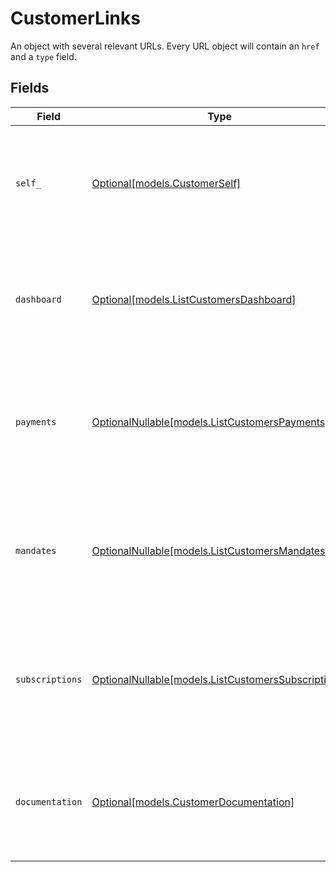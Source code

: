 # CustomerLinks

An object with several relevant URLs. Every URL object will contain an `href` and a `type` field.


## Fields

| Field                                                                                                                                  | Type                                                                                                                                   | Required                                                                                                                               | Description                                                                                                                            |
| -------------------------------------------------------------------------------------------------------------------------------------- | -------------------------------------------------------------------------------------------------------------------------------------- | -------------------------------------------------------------------------------------------------------------------------------------- | -------------------------------------------------------------------------------------------------------------------------------------- |
| `self_`                                                                                                                                | [Optional[models.CustomerSelf]](../models/customerself.md)                                                                             | :heavy_minus_sign:                                                                                                                     | In v2 endpoints, URLs are commonly represented as objects with an `href` and `type` field.                                             |
| `dashboard`                                                                                                                            | [Optional[models.ListCustomersDashboard]](../models/listcustomersdashboard.md)                                                         | :heavy_minus_sign:                                                                                                                     | In v2 endpoints, URLs are commonly represented as objects with an `href` and `type` field.                                             |
| `payments`                                                                                                                             | [OptionalNullable[models.ListCustomersPayments]](../models/listcustomerspayments.md)                                                   | :heavy_minus_sign:                                                                                                                     | The API resource URL of the [payments](list-payments) linked to this customer. Omitted if no such payments<br/>exist (yet).            |
| `mandates`                                                                                                                             | [OptionalNullable[models.ListCustomersMandates]](../models/listcustomersmandates.md)                                                   | :heavy_minus_sign:                                                                                                                     | The API resource URL of the [mandates](list-mandates) linked to this customer. Omitted if no such mandates<br/>exist (yet).            |
| `subscriptions`                                                                                                                        | [OptionalNullable[models.ListCustomersSubscriptions]](../models/listcustomerssubscriptions.md)                                         | :heavy_minus_sign:                                                                                                                     | The API resource URL of the [subscriptions](list-subscriptions) linked to this customer. Omitted if no such<br/>subscriptions exist (yet). |
| `documentation`                                                                                                                        | [Optional[models.CustomerDocumentation]](../models/customerdocumentation.md)                                                           | :heavy_minus_sign:                                                                                                                     | In v2 endpoints, URLs are commonly represented as objects with an `href` and `type` field.                                             |